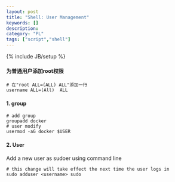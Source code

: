 ```yaml
---
layout: post
title: "Shell: User Management"
keywords: []
description: 
category: "PL"
tags: ["script","shell"]
---
```

{% include JB/setup %}

#### 为普通用户添加root权限
```shell
# 在"root ALL=(ALL) ALL"添加一行
username ALL=(All)  ALL
```

#### 1. group
```shell
# add group
groupadd docker
# user modify
usermod -aG docker $USER
```

#### 2. User
Add a new user as sudoer using command line
```shell
# this change will take effect the next time the user logs in
sudo adduser <username> sudo
```
